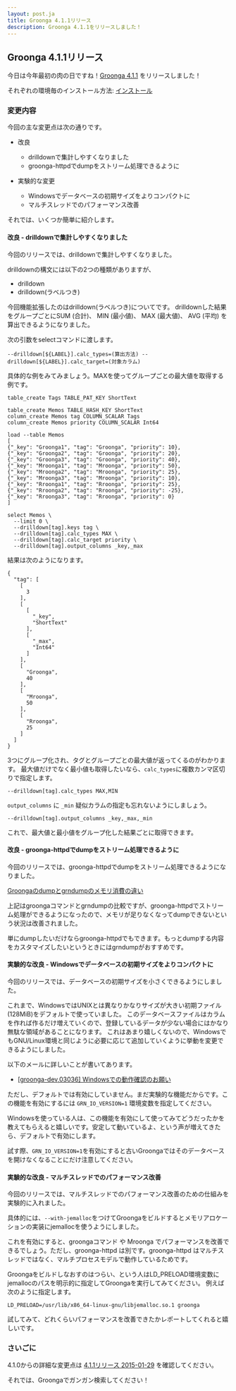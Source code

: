 ```yaml
---
layout: post.ja
title: Groonga 4.1.1リリース
description: Groonga 4.1.1をリリースしました！
---
```


## Groonga 4.1.1リリース

今日は今年最初の肉の日ですね！[Groonga 4.1.1](/ja/docs/news.html#release-4-1-1) をリリースしました！

それぞれの環境毎のインストール方法: [インストール](/ja/docs/install.html)

### 変更内容

今回の主な変更点は次の通りです。

  * 改良
    * drilldownで集計しやすくなりました
    * groonga-httpdでdumpをストリーム処理できるように

  * 実験的な変更
    * Windowsでデータベースの初期サイズをよりコンパクトに
    * マルチスレッドでのパフォーマンス改善

それでは、いくつか簡単に紹介します。

#### 改良 - drilldownで集計しやすくなりました

今回のリリースでは、drilldownで集計しやすくなりました。

drilldownの構文には以下の2つの種類がありますが、

* drilldown
* drilldown(ラベルつき)

今回機能拡張したのはdrilldown(ラベルつき)についてです。
drilldownした結果をグループごとにSUM (合計)、 MIN (最小値)、 MAX (最大値)、 AVG (平均) を
算出できるようになりました。

次の引数をselectコマンドに渡します。

    --drilldown[${LABEL}].calc_types=(算出方法) --drilldown[${LABEL}].calc_target=(対象カラム)

具体的な例をみてみましょう。MAXを使ってグループごとの最大値を取得する例です。

    table_create Tags TABLE_PAT_KEY ShortText

    table_create Memos TABLE_HASH_KEY ShortText
    column_create Memos tag COLUMN_SCALAR Tags
    column_create Memos priority COLUMN_SCALAR Int64

    load --table Memos
    [
    {"_key": "Groonga1", "tag": "Groonga", "priority": 10},
    {"_key": "Groonga2", "tag": "Groonga", "priority": 20},
    {"_key": "Groonga3", "tag": "Groonga", "priority": 40},
    {"_key": "Mroonga1", "tag": "Mroonga", "priority": 50},
    {"_key": "Mroonga2", "tag": "Mroonga", "priority": 25},
    {"_key": "Mroonga3", "tag": "Mroonga", "priority": 10},
    {"_key": "Rroonga1", "tag": "Rroonga", "priority": 25},
    {"_key": "Rroonga2", "tag": "Rroonga", "priority": -25},
    {"_key": "Rroonga3", "tag": "Rroonga", "priority": 0}
    ]

    select Memos \
      --limit 0 \
      --drilldown[tag].keys tag \
      --drilldown[tag].calc_types MAX \
      --drilldown[tag].calc_target priority \
      --drilldown[tag].output_columns _key,_max

結果は次のようになります。

    {
      "tag": [
        [
          3
        ],
        [
          [
            "_key",
            "ShortText"
          ],
          [
            "_max",
            "Int64"
          ]
        ],
        [
          "Groonga",
          40
        ],
        [
          "Mroonga",
          50
        ],
        [
          "Rroonga",
          25
        ]
      ]
    }

3つにグループ化され、タグとグループごとの最大値が返ってくるのがわかります。
最大値だけでなく最小値も取得したいなら、`calc_types`に複数カンマ区切りで指定します。

    --drilldown[tag].calc_types MAX,MIN

`output_columns` に `_min` 疑似カラムの指定も忘れないようにしましょう。

    --drilldown[tag].output_columns _key,_max,_min

これで、最大値と最小値をグループ化した結果ごとに取得できます。

#### 改良 - groonga-httpdでdumpをストリーム処理できるように

今回のリリースでは、groonga-httpdでdumpをストリーム処理できるようになりました。

[Groongaのdumpとgrndumpのメモリ消費の違い](http://qiita.com/orangain/items/6abb3e3b4e0353419fde)

上記はgroongaコマンドとgrndumpの比較ですが、groonga-httpdでストリーム処理ができるようになったので、メモリが足りなくなってdumpできないという状況は改善されました。

単にdumpしたいだけならgroonga-httpdでもできます。もっとdumpする内容をカスタマイズしたいというときにはgrndumpがおすすめです。

#### 実験的な改良 - Windowsでデータベースの初期サイズをよりコンパクトに

今回のリリースでは、データベースの初期サイズを小さくできるようにしました。

これまで、WindowsではUNIXとは異なりかなりサイズが大きい初期ファイル(128MiB)をデフォルトで使っていました。
このデータベースファイルはカラムを作れば作るだけ増えていくので、登録しているデータが少ない場合にはかなり無駄な領域があることになります。
これはあまり嬉しくないので、WindowsでもGNU/Linux環境と同じように必要に応じて追加していくように挙動を変更できるようにしました。

以下のメールに詳しいことが書いてあります。

* [[groonga-dev,03036] Windowsでの動作確認のお願い](http://sourceforge.jp/projects/groonga/lists/archive/dev/2014-December/003038.html)

ただし、デフォルトでは有効にしていません。まだ実験的な機能だからです。この機能を有効にするには `GRN_IO_VERSION=1` 環境変数を指定してください。

Windowsを使っている人は、この機能を有効にして使ってみてどうだったかを教えてもらえると嬉しいです。安定して動いているよ、という声が増えてきたら、デフォルトで有効にします。

試す際、`GRN_IO_VERSION=1`を有効にすると古いGroongaではそのデータベースを開けなくなることにだけ注意してください。

#### 実験的な改良 - マルチスレッドでのパフォーマンス改善

今回のリリースでは、マルチスレッドでのパフォーマンス改善のための仕組みを実験的に入れました。

具体的には、`--with-jemalloc`をつけてGroongaをビルドするとメモリアロケーションの実装にjemallocを使うようにしました。

これを有効にすると、groongaコマンド や Mroonga でパフォーマンスを改善できるでしょう。ただし、groonga-httpd は別です。groonga-httpd はマルチスレッドではなく、マルチプロセスモデルで動作しているためです。

Groongaをビルドしなおすのはつらい、という人はLD_PRELOAD環境変数にjemallocのパスを明示的に指定してGroongaを実行してみてください。
例えば次のように指定します。

    LD_PRELOAD=/usr/lib/x86_64-linux-gnu/libjemalloc.so.1 groonga

試してみて、どれくらいパフォーマンスを改善できたかレポートしてくれると嬉しいです。

### さいごに

4.1.0からの詳細な変更点は [4.1.1リリース 2015-01-29](/ja/docs/news.html#release-4-1-1) を確認してください。

それでは、Groongaでガンガン検索してください！

